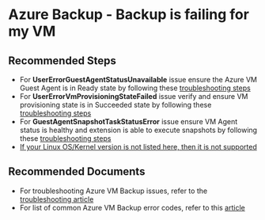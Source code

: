 <properties
	pageTitle="Backup of Azure virtual machine fails"
	description="Backup of Azure virtual machine fails"
	service="microsoft.compute"
	resource="virtualmachines"
	authors="srinathv"
	ms.author="srinathv"
	displayOrder="2"
	selfHelpType="generic"
	supportTopicIds="32637320"
	resourceTags="linux,redhat,ubuntu"
	productPesIds="15571,15797,16470,16454"
	cloudEnvironments="public, Fairfax, usnat, ussec"
	articleId="ce3059e1-dea9-432e-8d74-f16235e18dd6"
	ownershipId="StorageMediaEdge_Backup"
/>

# Azure Backup - Backup is failing for my VM
## **Recommended Steps**
- For **UserErrorGuestAgentStatusUnavailable** issue ensure the Azure VM Guest Agent is in Ready state by following these [troubleshooting steps](https://go.microsoft.com/fwlink/?linkid=2107408) <br>
- For **UserErrorVmProvisioningStateFailed** issue verify and ensure VM provisioning state is in Succeeded state by following these [troubleshooting steps](https://go.microsoft.com/fwlink/?linkid=2112897) <br>
- For **GuestAgentSnapshotTaskStatusError** issue ensure VM Agent status is healthy and extension is able to execute snapshots by following these [troubleshooting steps](https://go.microsoft.com/fwlink/?linkid=2112898) <br>
- [If your Linux OS/Kernel version is not listed here, then it is not supported](https://go.microsoft.com/fwlink/?linkid=2112798)<br>

## **Recommended Documents**
- For troubleshooting Azure VM Backup issues, refer to the [troubleshooting article](https://go.microsoft.com/fwlink/?linkid=2113100)
- For list of common Azure VM Backup error codes, refer to this [article](https://go.microsoft.com/fwlink/?linkid=2112917)





